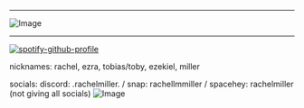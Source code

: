 ***
![Image](https://github.com/user-attachments/assets/53e3e3c6-686f-413a-9e82-df665ea1e105)
***
[![spotify-github-profile](https://spotify-github-profile.kittinanx.com/api/view?uid=31rqsywyohmogplyaqbw44o6ipvq&cover_image=true&theme=default&show_offline=true&background_color=121212&interchange=false)](https://github.com/kittinan/spotify-github-profile)










nicknames: rachel, ezra, tobias/toby, ezekiel, miller

socials: discord: .rachelmiller. / snap: rachellmmiller / spacehey: rachelmiller (not giving all socials)
![Image](https://github.com/user-attachments/assets/78cf1685-e507-42ab-a900-c91273c12005)
